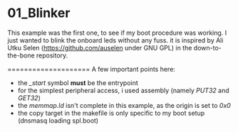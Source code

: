 01_Blinker
====================

This example was the first one, to see if my boot procedure was working. I just wanted to blink the onboard leds without any fuss. it is inspired by Ali Utku Selen (https://github.com/auselen under GNU GPL) in the down-to-the-bone repository. 

====================
A few important points here:
* the *_start* symbol **must** be the entrypoint
* for the simplest peripheral access, i used assembly (namely *PUT32* and *GET32*)
* the *memmap.ld* isn't complete in this example, as the origin is set to *0x0*
* the copy target in the makefile is only specific to my boot setup (dnsmasq loading spl.boot)